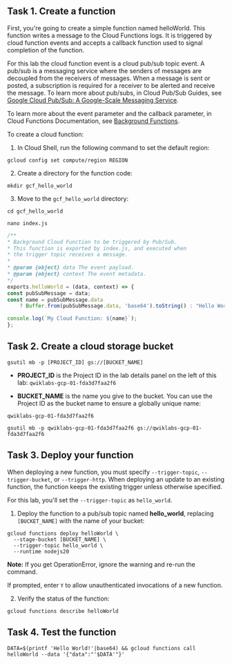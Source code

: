 
## Task 1. Create a function

First, you're going to create a simple function named helloWorld. This function writes a message to the Cloud Functions logs. It is triggered by cloud function events and accepts a callback function used to signal completion of the function.

For this lab the cloud function event is a cloud pub/sub topic event. A pub/sub is a messaging service where the senders of messages are decoupled from the receivers of messages. When a message is sent or posted, a subscription is required for a receiver to be alerted and receive the message. To learn more about pub/subs, in Cloud Pub/Sub Guides, see [Google Cloud Pub/Sub: A Google-Scale Messaging Service](https://cloud.google.com/pubsub/architecture).

To learn more about the event parameter and the callback parameter, in Cloud Functions Documentation, see [Background Functions](https://cloud.google.com/functions/docs/writing/background).

To create a cloud function:

1. In Cloud Shell, run the following command to set the default region:

```
gcloud config set compute/region REGION
```
2. Create a directory for the function code:
```
mkdir gcf_hello_world
```
3. Move to the `gcf_hello_world` directory:
```
cd gcf_hello_world
```
```
nano index.js
```

```js
/**
* Background Cloud Function to be triggered by Pub/Sub.
* This function is exported by index.js, and executed when
* the trigger topic receives a message.
*
* @param {object} data The event payload.
* @param {object} context The event metadata.
*/
exports.helloWorld = (data, context) => {
const pubSubMessage = data;
const name = pubSubMessage.data
    ? Buffer.from(pubSubMessage.data, 'base64').toString() : "Hello World";

console.log(`My Cloud Function: ${name}`);
};
```
## Task 2. Create a cloud storage bucket

```
gsutil mb -p [PROJECT_ID] gs://[BUCKET_NAME]
```

- **PROJECT_ID** is the Project ID in the lab details panel on the left of this lab:
`qwiklabs-gcp-01-fda3d7faa2f6`

- **BUCKET_NAME** is the name you give to the bucket. You can use the Project ID as the bucket name to ensure a globally unique name:

`qwiklabs-gcp-01-fda3d7faa2f6`
```
gsutil mb -p qwiklabs-gcp-01-fda3d7faa2f6 gs://qwiklabs-gcp-01-fda3d7faa2f6
```
## Task 3. Deploy your function

When deploying a new function, you must specify `--trigger-topic`, `--trigger-bucket`, or `--trigger-http`. When deploying an update to an existing function, the function keeps the existing trigger unless otherwise specified.

For this lab, you'll set the `--trigger-topic` as `hello_world`.

1. Deploy the function to a pub/sub topic named **hello_world**, replacing `[BUCKET_NAME]` with the name of your bucket:
```
gcloud functions deploy helloWorld \
  --stage-bucket [BUCKET_NAME] \
  --trigger-topic hello_world \
  --runtime nodejs20
```

**Note:** If you get OperationError, ignore the warning and re-run the command.

If prompted, enter `Y` to allow unauthenticated invocations of a new function.

2. Verify the status of the function:

```
gcloud functions describe helloWorld
```

## Task 4. Test the function

```
DATA=$(printf 'Hello World!'|base64) && gcloud functions call helloWorld --data '{"data":"'$DATA'"}'
```

